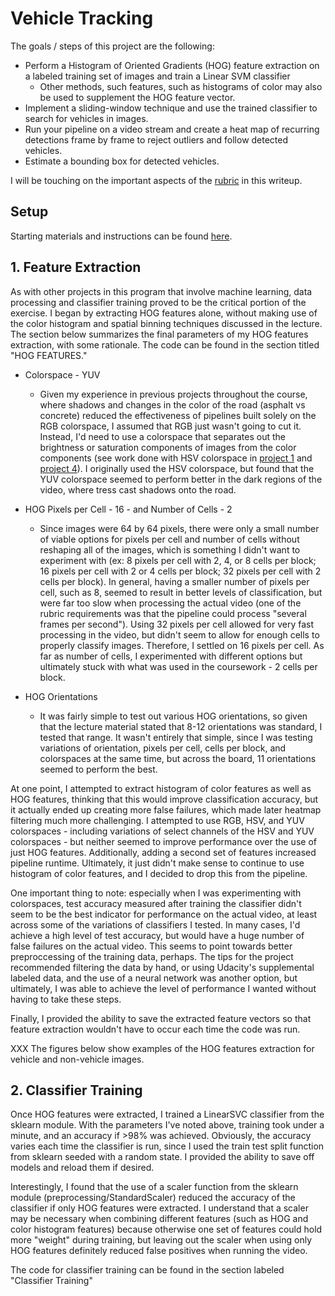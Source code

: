 # Vehicle Tracking

The goals / steps of this project are the following:

* Perform a Histogram of Oriented Gradients (HOG) feature extraction on a labeled training set of images and train a Linear SVM classifier
  * Other methods, such features, such as histograms of color may also be used to supplement the HOG feature vector.
* Implement a sliding-window technique and use the trained classifier to search for vehicles in images.
* Run your pipeline on a video stream and create a heat map of recurring detections frame by frame to reject outliers and follow detected vehicles.
* Estimate a bounding box for detected vehicles.


I will be touching on the important aspects of the [rubric](https://review.udacity.com/#!/rubrics/513/view) in this writeup.


## Setup
Starting materials and instructions can be found [here](https://github.com/udacity/CarND-Vehicle-Detection).


## 1. Feature Extraction
As with other projects in this program that involve machine learning, data processing and classifier training proved to be the critical portion of the exercise. I began by extracting HOG features alone, without making use of the color histogram and spatial binning techniques discussed in the lecture. The section below summarizes the final parameters of my HOG features extraction, with some rationale. The code can be found in the section titled "HOG FEATURES."

* Colorspace - YUV
  * Given my experience in previous projects throughout the course, where shadows and changes in the color of the road (asphalt vs concrete) reduced the effectiveness of pipelines built solely on the RGB colorspace, I assumed that RGB just wasn't going to cut it. Instead, I'd need to use a colorspace that separates out the brightness or saturation components of images from the color components (see work done with HSV colorspace in [project 1](https://github.com/jjw2/SDC_Term1_P1) and [project 4](https://github.com/jjw2/SDC_Term1_P4)). I originally used the HSV colorspace, but found that the YUV colorspace seemed to perform better in the dark regions of the video, where tress cast shadows onto the road.

* HOG Pixels per Cell - 16 - and Number of Cells - 2
  * Since images were 64 by 64 pixels, there were only a small number of viable options for pixels per cell and number of cells without reshaping all of the images, which is something I didn't want to experiment with (ex: 8 pixels per cell with 2, 4, or 8 cells per block; 16 pixels per cell with 2 or 4 cells per block; 32 pixels per cell with 2 cells per block). In general, having a smaller number of pixels per cell, such as 8, seemed to result in better levels of classification, but were far too slow when processing the actual video (one of the rubric requirements was that the pipeline could process "several frames per second"). Using 32 pixels per cell allowed for very fast processing in the video, but didn't seem to allow for enough cells to properly classify images. Therefore, I settled on 16 pixels per cell. As far as number of cells, I experimented with different options but ultimately stuck with what was used in the coursework - 2 cells per block.

* HOG Orientations
  * It was fairly simple to test out various HOG orientations, so given that the lecture material stated that 8-12 orientations was standard, I tested that range. It wasn't entirely that simple, since I was testing variations of orientation, pixels per cell, cells per block, and colorspaces at the same time, but across the board, 11 orientations seemed to perform the best.

At one point, I attempted to extract histogram of color features as well as HOG features, thinking that this would improve classification accuracy, but it actually ended up creating more false failures, which made later heatmap filtering much more challenging. I attempted to use RGB, HSV, and YUV colorspaces - including variations of select channels of the HSV and YUV colorspaces - but neither seemed to improve performance over the use of just HOG features. Additionally, adding a second set of features increased pipeline runtime. Ultimately, it just didn't make sense to continue to use histogram of color features, and
I decided to drop this from the pipeline.

One important thing to note: especially when I was experimenting with colorspaces, test accuracy measured after training the classifier didn't seem to be the best indicator for performance on the actual video, at least across some of the variations of classifiers I tested. In many cases, I'd achieve a high level of test accuracy, but would have a huge number of false failures on the actual video. This seems to point towards better preproccessing of the training data, perhaps. The tips for the project recommended filtering the data by hand, or using Udacity's supplemental labeled data, and the use of a neural network was another option, but ultimately, I was able to achieve the level of performance I wanted without having to take these steps.

Finally, I provided the ability to save the extracted feature vectors so that feature extraction wouldn't have to occur each time the code was run.

XXX The figures below show examples of the HOG features extraction for vehicle and non-vehicle images.


## 2. Classifier Training
Once HOG features were extracted, I trained a LinearSVC classifier from the sklearn module. With the parameters I've noted above, training took under a minute, and an accuracy if >98% was achieved. Obviously, the accuracy varies each time the classifier is run, since I used the train test split function from sklearn seeded with a random state. I provided the ability to save off models and reload them if desired.

Interestingly, I found that the use of a scaler function from the sklearn module (preprocessing/StandardScaler) reduced the accuracy of the classifier if only HOG features were extracted. I understand that a scaler may be necessary when combining different features (such as HOG and color histogram features) because otherwise one set of features could hold more "weight" during training, but leaving out the scaler when using only HOG features definitely reduced false positives when running the video.

The code for classifier training can be found in the section labeled "Classifier Training"





[//]: # (Image References)

[image1]: ./md_imgs/img.png "img"
